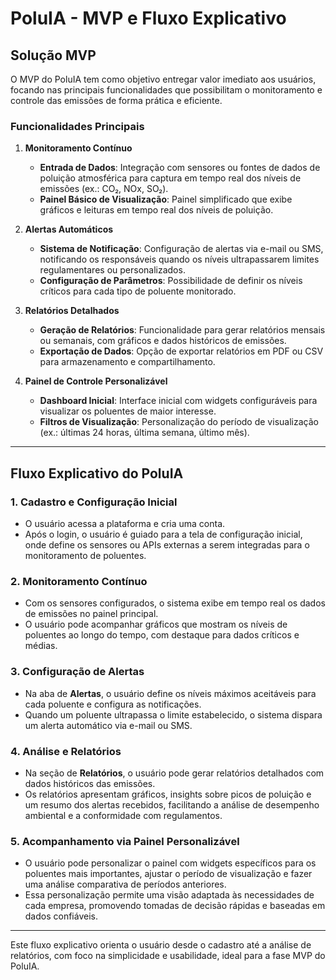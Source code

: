 # PoluIA - MVP e Fluxo Explicativo

## Solução MVP

O MVP do PoluIA tem como objetivo entregar valor imediato aos usuários, focando nas principais funcionalidades que possibilitam o monitoramento e controle das emissões de forma prática e eficiente. 

### Funcionalidades Principais

1. **Monitoramento Contínuo**
   - **Entrada de Dados**: Integração com sensores ou fontes de dados de poluição atmosférica para captura em tempo real dos níveis de emissões (ex.: CO₂, NOx, SO₂).
   - **Painel Básico de Visualização**: Painel simplificado que exibe gráficos e leituras em tempo real dos níveis de poluição.

2. **Alertas Automáticos**
   - **Sistema de Notificação**: Configuração de alertas via e-mail ou SMS, notificando os responsáveis quando os níveis ultrapassarem limites regulamentares ou personalizados.
   - **Configuração de Parâmetros**: Possibilidade de definir os níveis críticos para cada tipo de poluente monitorado.

3. **Relatórios Detalhados**
   - **Geração de Relatórios**: Funcionalidade para gerar relatórios mensais ou semanais, com gráficos e dados históricos de emissões.
   - **Exportação de Dados**: Opção de exportar relatórios em PDF ou CSV para armazenamento e compartilhamento.

4. **Painel de Controle Personalizável**
   - **Dashboard Inicial**: Interface inicial com widgets configuráveis para visualizar os poluentes de maior interesse.
   - **Filtros de Visualização**: Personalização do período de visualização (ex.: últimas 24 horas, última semana, último mês).

---

## Fluxo Explicativo do PoluIA

### 1. Cadastro e Configuração Inicial
   - O usuário acessa a plataforma e cria uma conta.
   - Após o login, o usuário é guiado para a tela de configuração inicial, onde define os sensores ou APIs externas a serem integradas para o monitoramento de poluentes.

### 2. Monitoramento Contínuo
   - Com os sensores configurados, o sistema exibe em tempo real os dados de emissões no painel principal.
   - O usuário pode acompanhar gráficos que mostram os níveis de poluentes ao longo do tempo, com destaque para dados críticos e médias.

### 3. Configuração de Alertas
   - Na aba de **Alertas**, o usuário define os níveis máximos aceitáveis para cada poluente e configura as notificações.
   - Quando um poluente ultrapassa o limite estabelecido, o sistema dispara um alerta automático via e-mail ou SMS.

### 4. Análise e Relatórios
   - Na seção de **Relatórios**, o usuário pode gerar relatórios detalhados com dados históricos das emissões.
   - Os relatórios apresentam gráficos, insights sobre picos de poluição e um resumo dos alertas recebidos, facilitando a análise de desempenho ambiental e a conformidade com regulamentos.

### 5. Acompanhamento via Painel Personalizável
   - O usuário pode personalizar o painel com widgets específicos para os poluentes mais importantes, ajustar o período de visualização e fazer uma análise comparativa de períodos anteriores.
   - Essa personalização permite uma visão adaptada às necessidades de cada empresa, promovendo tomadas de decisão rápidas e baseadas em dados confiáveis.

---

Este fluxo explicativo orienta o usuário desde o cadastro até a análise de relatórios, com foco na simplicidade e usabilidade, ideal para a fase MVP do PoluIA.
